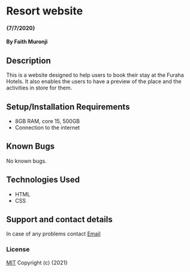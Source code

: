 # Resort website
#### {7/7/2020}
#### By **Faith Muronji**
## Description
This is a website designed to help users to book their stay at the Furaha Hotels. It also enables the users to have a preview of the place and the activities in store for them.
## Setup/Installation Requirements
* 8GB RAM, core 15, 500GB
* Connection to the internet
## Known Bugs
No known bugs.
## Technologies Used
* HTML
* CSS
## Support and contact details
In case of any problems contact [Email](https://janedoe@gmail.com)
### License
[MIT](https://choosealicense.com/licenses/mit/licence)
Copyright (c) {2021}